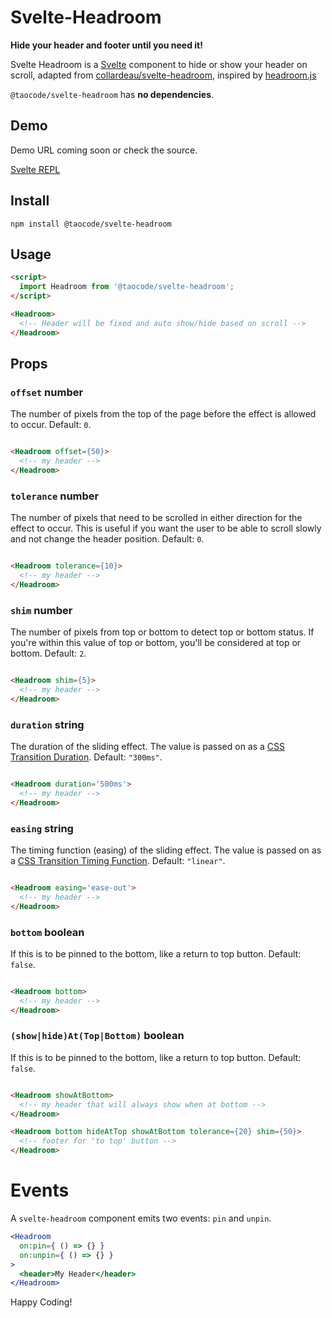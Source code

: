 # Svelte-Headroom

**Hide your header and footer until you need it!**

Svelte Headroom is a [Svelte](https://svelte.dev) component to hide or show your header on scroll, adapted from [collardeau/svelte-headroom](https://github.com/collardeau/svelte-headroom), inspired by [headroom.js](https://wicky.nillia.ms/headroom.js/)

`@taocode/svelte-headroom` has **no dependencies**.

## Demo

Demo URL coming soon or check the source.

[Svelte REPL](https://svelte.dev/repl/44cafd471bcf497080e12ed3bee80986?version=3.53.1)

## Install

`npm install @taocode/svelte-headroom`

## Usage

```html
<script>
  import Headroom from '@taocode/svelte-headroom';
</script>

<Headroom>
  <!-- Header will be fixed and auto show/hide based on scroll -->
</Headroom>

```

## Props

### `offset` number

The number of pixels from the top of the page before the effect is allowed to occur. Default: `0`.

```html

<Headroom offset={50}>
  <!-- my header -->
</Headroom>

```

### `tolerance` number

The number of pixels that need to be scrolled in either direction for the effect to occur. This is useful if you want the user to be able to scroll slowly and not change the header position. Default: `0`.

```html

<Headroom tolerance={10}>
  <!-- my header -->
</Headroom>

```

### `shim` number

The number of pixels from top or bottom to detect top or bottom status. If you're within this value of top or bottom, you'll be considered at top or bottom. Default: `2`.

```html

<Headroom shim={5}>
  <!-- my header -->
</Headroom>

```

### `duration` string

The duration of the sliding effect. The value is passed on as a [CSS Transition Duration](https://developer.mozilla.org/en-US/docs/Web/CSS/transition-duration). Default: `"300ms"`.

```html

<Headroom duration='500ms'>
  <!-- my header -->
</Headroom>

```

### `easing` string

The timing function (easing) of the sliding effect. The value is passed on as a [CSS Transition Timing Function](https://developer.mozilla.org/en-US/docs/Web/CSS/transition-timing-function). Default: `"linear"`.

```html

<Headroom easing='ease-out'>
  <!-- my header -->
</Headroom>

```

### `bottom` boolean

If this is to be pinned to the bottom, like a return to top button. Default: `false`.

```html

<Headroom bottom>
  <!-- my header -->
</Headroom>

```

### `(show|hide)At(Top|Bottom)` boolean

If this is to be pinned to the bottom, like a return to top button. Default: `false`.

```html

<Headroom showAtBottom>
  <!-- my header that will always show when at bottom -->
</Headroom>

<Headroom bottom hideAtTop showAtBottom tolerance={20} shim={50}>
  <!-- footer for 'to top' button -->
</Headroom>

```

# Events

A `svelte-headroom` component emits two events: `pin` and `unpin`.

```jsx
<Headroom
  on:pin={ () => {} }
  on:unpin={ () => {} }
>
  <header>My Header</header>
</Headroom>
```

Happy Coding!
